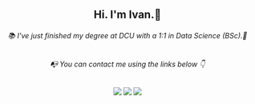 <h2 align="center"> Hi. I'm Ivan.👋 </h2>

<h6 align="center"> 📚 I've just finished my degree at DCU with a 1:1 in Data Science (BSc).🌱</h6>
<h6 align="center"> </h6>
<h6 align="center"> 📭 You can contact me using the links below 👇 </h6>

<!---
- 🌱 I’m currently learning ...
- 💞️ I’m looking to collaborate on ...
- 📫 How to reach me ...
--->

<div align="center"> 
   <a href="https://www.linkedin.com/in/ivan-fitzpatrick/" target="_blank"><img src="https://img.shields.io/badge/-LinkedIn-%230077B5?style=for-the-badge&logo=linkedin&logoColor=white" target="_blank"></a>  
  <a href="mailto: ivanfpr@gmail.com"><img src="https://img.shields.io/badge/-Gmail-%23333?style=for-the-badge&logo=gmail&logoColor=white" target="_blank"></a>
  <a href="https://www.codewars.com/users/iftzp"><img src="https://www.codewars.com/users/iftzp/badges/micro" target="_blank"></a>


</div>

<!---
iftzp/iftzp is a ✨ special ✨ repository because its `README.md` (this file) appears on your GitHub profile.
You can click the Preview link to take a look at your changes.
--->

<!---

TO DO LIST:
add images to describe final year project.
add links and descriptions in this readme to the different repos that make up my portfolio
